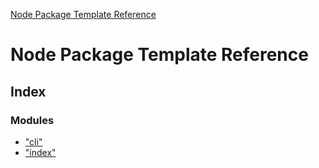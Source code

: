 [Node Package Template Reference](README.md)

# Node Package Template Reference

## Index

### Modules

* ["cli"](modules/_cli_.md)
* ["index"](modules/_index_.md)
